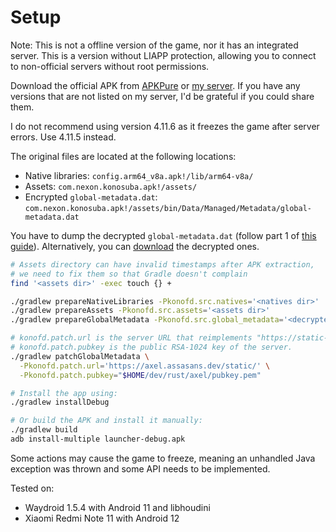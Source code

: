 # Setup

Note: This is not a offline version of the game, nor it has an integrated server.
This is a version without LIAPP protection, allowing you to connect to non-official servers without root permissions.

Download the official APK from [APKPure](https://apkpure.com/konosuba-fantastic-days/com.nexon.konosuba/versions) or [my server](https://smb.assasans.dev/konofd/apk/).
If you have any versions that are not listed on my server, I'd be grateful if you could share them.

I do not recommend using version 4.11.6 as it freezes the game after server errors. Use 4.11.5 instead.

The original files are located at the following locations:

* Native libraries: `config.arm64_v8a.apk!/lib/arm64-v8a/`
* Assets: `com.nexon.konosuba.apk!/assets/`
* Encrypted `global-metadata.dat`:
  `com.nexon.konosuba.apk!/assets/bin/Data/Managed/Metadata/global-metadata.dat`

You have to dump the decrypted `global-metadata.dat` (follow part 1
of [this guide](https://github.com/Assasans/axel/blob/main/DUMPING.md)).
Alternatively, you can [download](https://smb.assasans.dev/konofd/global-metadata/) the decrypted
ones.

```sh
# Assets directory can have invalid timestamps after APK extraction,
# we need to fix them so that Gradle doesn't complain
find '<assets dir>' -exec touch {} +

./gradlew prepareNativeLibraries -Pkonofd.src.natives='<natives dir>'
./gradlew prepareAssets -Pkonofd.src.assets='<assets dir>'
./gradlew prepareGlobalMetadata -Pkonofd.src.global_metadata='<decrypted global metadata file>'

# konofd.patch.url is the server URL that reimplements "https://static-prd-wonder.sesisoft.com/".
# konofd.patch.pubkey is the public RSA-1024 key of the server.
./gradlew patchGlobalMetadata \
  -Pkonofd.patch.url='https://axel.assasans.dev/static/' \
  -Pkonofd.patch.pubkey="$HOME/dev/rust/axel/pubkey.pem"

# Install the app using:
./gradlew installDebug

# Or build the APK and install it manually:
./gradlew build
adb install-multiple launcher-debug.apk
```

Some actions may cause the game to freeze, meaning an unhandled Java exception was thrown and some API needs to be implemented.

Tested on:

* Waydroid 1.5.4 with Android 11 and libhoudini
* Xiaomi Redmi Note 11 with Android 12
